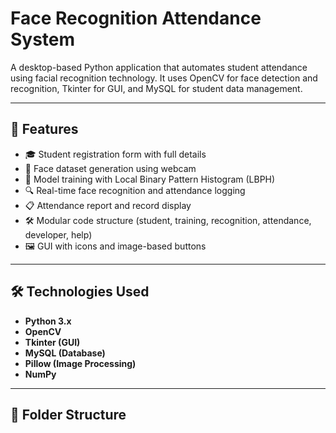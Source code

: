 
# Face Recognition Attendance System

A desktop-based Python application that automates student attendance using facial recognition technology. It uses OpenCV for face detection and recognition, Tkinter for GUI, and MySQL for student data management.

---

## 🚀 Features

- 🎓 Student registration form with full details
- 📸 Face dataset generation using webcam
- 🧠 Model training with Local Binary Pattern Histogram (LBPH)
- 🔍 Real-time face recognition and attendance logging
- 📋 Attendance report and record display
- 🛠️ Modular code structure (student, training, recognition, attendance, developer, help)
- 🖼️ GUI with icons and image-based buttons

---

## 🛠 Technologies Used

- **Python 3.x**
- **OpenCV**
- **Tkinter (GUI)**
- **MySQL (Database)**
- **Pillow (Image Processing)**
- **NumPy**

---

## 💾 Folder Structure

